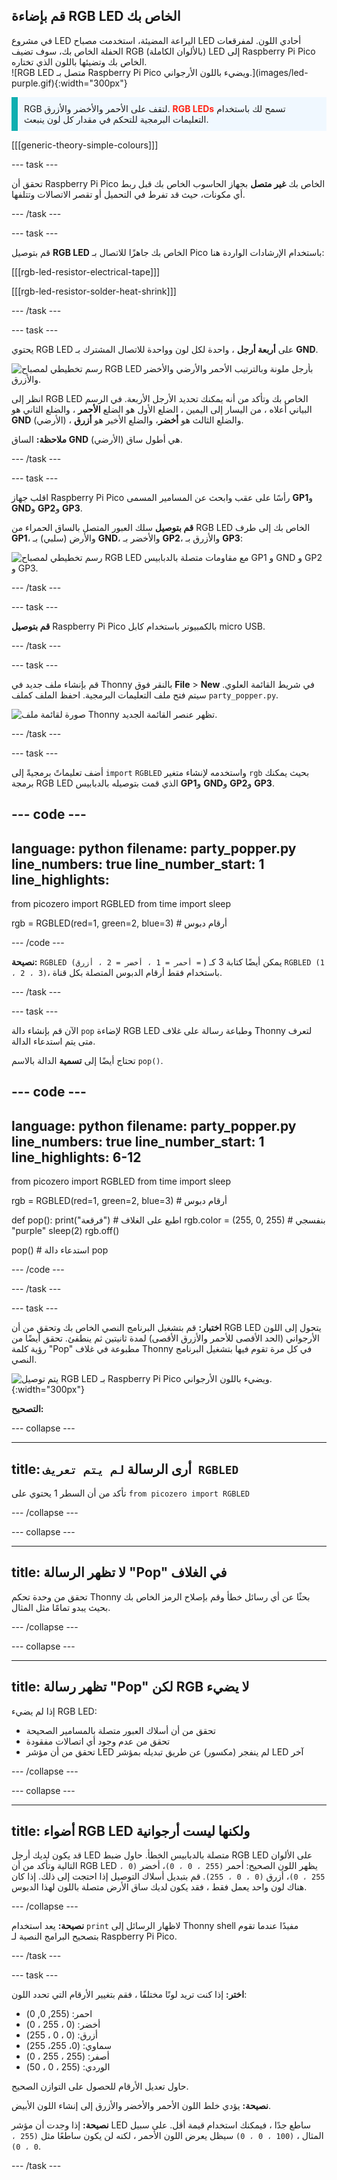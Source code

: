 ## قم بإضاءة RGB LED الخاص بك

<div style="display: flex; flex-wrap: wrap">
<div style="flex-basis: 200px; flex-grow: 1; margin-right: 15px;">
في مشروع LED اليراعة المضيئة، استخدمت مصباح LED أحادي اللون. لمفرقعات الحفلة الخاص بك، سوف تضيف RGB (بالألوان الكاملة) LED إلى Raspberry Pi Pico الخاص بك وتضيئها باللون الذي تختاره.
</div>
<div>
![RGB LED متصل بـ Raspberry Pi Pico ويضيء باللون الأرجواني.](images/led-purple.gif){:width="300px"}
</div>
</div>

<p style='border-left: solid; border-width:10px; border-color: #0faeb0; background-color: aliceblue; padding: 10px;'>
RGB لتقف على الأحمر والأخضر والأزرق. <span style="color: #ff2416"><b>RGB LEDs</b></span> تسمح لك باستخدام التعليمات البرمجية للتحكم في مقدار كل لون ينبعث.
</p>

[[[generic-theory-simple-colours]]]

--- task ---

تحقق أن Raspberry Pi Pico الخاص بك **غير متصل** بجهاز الحاسوب الخاص بك قبل ربط أي مكونات، حيث قد تفرط في التحميل أو تقصر الاتصالات وتتلفها.

--- /task ---

--- task ---

قم بتوصيل **RGB LED** الخاص بك جاهزًا للاتصال بـ Pico باستخدام الإرشادات الواردة هنا:

[[[rgb-led-resistor-electrical-tape]]]

[[[rgb-led-resistor-solder-heat-shrink]]]

--- /task ---

--- task ---

يحتوي RGB LED على **أربعة أرجل** ، واحدة لكل لون وواحدة للاتصال المشترك بـ **GND**.

![رسم تخطيطي لمصباح RGB LED بأرجل ملونة وبالترتيب الأحمر والأرضي والأخضر والأزرق.](images/rgb-led-legs.png)

انظر إلى RGB LED الخاص بك وتأكد من أنه يمكنك تحديد الأرجل الأربعة. في الرسم البياني أعلاه ، من اليسار إلى اليمين ، الضلع الأول هو الضلع **الأحمر** ، والضلع الثاني هو **GND** (الأرضي) ، والضلع الثالث هو **أخضر**، والضلع الأخير هو **أزرق**.

**ملاحظة:** الساق **GND** (الأرضي) هي أطول ساق.

--- /task ---

--- task ---

اقلب جهاز Raspberry Pi Pico رأسًا على عقب وابحث عن المسامير المسمى **GP1**و **GND**و **GP2**و **GP3**.

**قم بتوصيل** سلك العبور المتصل بالساق الحمراء من RGB LED الخاص بك إلى طرف **GP1**، والأرض (سلبي) بـ **GND**، والأخضر بـ **GP2**، والأزرق بـ **GP3**:

![رسم تخطيطي لمصباح RGB LED مع مقاومات متصلة بالدبابيس GP1 و GND و GP2 و GP3.](images/rgb-led-diagram.png)

--- /task ---

--- task ---

**قم بتوصيل** Raspberry Pi Pico بالكمبيوتر باستخدام كابل micro USB.

--- /task ---

--- task ---

قم بإنشاء ملف جديد في Thonny بالنقر فوق **File** > **New** في شريط القائمة العلوي. سيتم فتح ملف التعليمات البرمجية. احفظ الملف كملف `party_popper.py`.

![صورة لقائمة ملف Thonny تظهر عنصر القائمة الجديد.](images/new_thonny.png)

--- /task ---

--- task ---

أضف تعليماتً برمجيةً إلى `import` `RGBLED` واستخدمه لإنشاء متغير `rgb` بحيث يمكنك برمجة RGB LED الذي قمت بتوصيله بالدبابيس **GP1**و **GND**و **GP2**و **GP3**.

--- code ---
---
language: python
filename: party_popper.py
line_numbers: true
line_number_start: 1
line_highlights: 
---
from picozero import RGBLED
from time import sleep

rgb = RGBLED(red=1, green=2, blue=3) # أرقام دبوس

--- /code ---

**نصيحة:** `RGBLED (أحمر = 1 ، أخضر = 2 ، أزرق =` ) يمكن أيضًا كتابة 3 كـ `RGBLED (1 ، 2 ، 3)`، باستخدام فقط أرقام الدبوس المتصلة بكل قناة.

--- /task ---

--- task ---

الآن قم بإنشاء دالة `pop` لإضاءة RGB LED وطباعة رسالة على غلاف Thonny لتعرف متى يتم استدعاء الدالة.

تحتاج أيضًا إلى **تسمية** الدالة بالاسم `pop()`.

--- code ---
---
language: python
filename: party_popper.py
line_numbers: true
line_number_start: 1
line_highlights: 6-12
---
from picozero import RGBLED
from time import sleep

rgb = RGBLED(red=1, green=2, blue=3) # أرقام دبوس

def pop():
    print("فرقعة") # اطبع على الغلاف
    rgb.color = (255, 0, 255) # بنفسجي "purple"
    sleep(2)
    rgb.off()

pop() # استدعاء دالة pop

--- /code ---

--- /task ---

--- task ---

**اختبار:** قم بتشغيل البرنامج النصي الخاص بك وتحقق من أن RGB LED يتحول إلى اللون الأرجواني (الحد الأقصى للأحمر والأزرق الأقصى) لمدة ثانيتين ثم ينطفئ. تحقق أيضًا من رؤية كلمة "Pop" مطبوعة في غلاف Thonny في كل مرة تقوم فيها بتشغيل البرنامج النصي.

![يتم توصيل RGB LED بـ Raspberry Pi Pico ويضيء باللون الأرجواني.](images/led-purple.gif){:width="300px"}

**التصحيح:**

--- collapse ---

---
title: أرى الرسالة `لم يتم تعريف RGBLED`
---

تأكد من أن السطر 1 يحتوي على `from picozero import RGBLED`

--- /collapse ---

--- collapse ---

---
title: لا تظهر الرسالة "Pop" في الغلاف
---

تحقق من وحدة تحكم Thonny بحثًا عن أي رسائل خطأ وقم بإصلاح الرمز الخاص بك بحيث يبدو تمامًا مثل المثال.

--- /collapse ---

--- collapse ---

---
title: تظهر رسالة "Pop" لكن RGB لا يضيء
---

إذا لم يضيء RGB LED:
+ تحقق من أن أسلاك العبور متصلة بالمسامير الصحيحة
+ تحقق من عدم وجود أي اتصالات مفقودة
+ تحقق من أن مؤشر LED لم ينفجر (مكسور) عن طريق تبديله بمؤشر LED آخر

--- /collapse ---

--- collapse ---

---
title: أضواء RGB LED ولكنها ليست أرجوانية
---

قد يكون لديك أرجل LED متصلة بالدبابيس الخطأ. حاول ضبط RGB LED على الألوان التالية وتأكد من أن RGB LED يظهر اللون الصحيح: أحمر `(255 ، 0 ، 0)`، أخضر `(0 ، 255 ، 0)`، أزرق `(0 ، 0 ، 255)`. قم بتبديل أسلاك التوصيل إذا احتجت إلى ذلك. إذا كان هناك لون واحد يعمل فقط ، فقد يكون لديك ساق الأرض متصلة باللون لهذا الدبوس.

--- /collapse ---

**نصيحة:** يعد استخدام `print` لاظهار الرسائل إلى Thonny shell مفيدًا عندما تقوم بتصحيح البرامج النصية لـ Raspberry Pi Pico.

--- /task ---

--- task ---

**اختر:** إذا كنت تريد لونًا مختلفًا ، فقم بتغيير الأرقام التي تحدد اللون:

+ احمر: (255, 0, 0)
+ أخضر: (0 ، 255 ، 0)
+ أزرق: (0 ، 0 ، 255)
+ سماوي: (0، 255، 255)
+ أصفر: (255 ، 255 ، 0)
+ الوردي: (255 ، 0 ، 50)

حاول تعديل الأرقام للحصول على التوازن الصحيح.

**نصيحة:** يؤدي خلط اللون الأحمر والأخضر والأزرق إلى إنشاء اللون الأبيض.

**نصيحة:** إذا وجدت أن مؤشر LED ساطع جدًا ، فيمكنك استخدام قيمة أقل. على سبيل المثال ، `(100 ، 0 ، 0)` سيظل يعرض اللون الأحمر ، لكنه لن يكون ساطعًا مثل `(255 ، 0 ، 0)`.

--- /task ---
